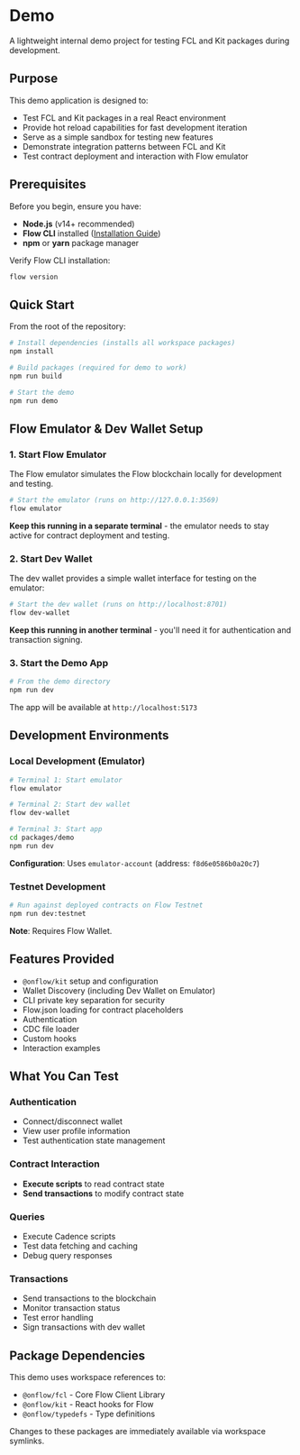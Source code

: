 # Demo

A lightweight internal demo project for testing FCL and Kit packages during development.

## Purpose

This demo application is designed to:

- Test FCL and Kit packages in a real React environment
- Provide hot reload capabilities for fast development iteration
- Serve as a simple sandbox for testing new features
- Demonstrate integration patterns between FCL and Kit
- Test contract deployment and interaction with Flow emulator

## Prerequisites

Before you begin, ensure you have:

- **Node.js** (v14+ recommended)
- **Flow CLI** installed ([Installation Guide](https://developers.flow.com/tools/flow-cli/install))
- **npm** or **yarn** package manager

Verify Flow CLI installation:
```bash
flow version
```

## Quick Start

From the root of the repository:

```bash
# Install dependencies (installs all workspace packages)
npm install

# Build packages (required for demo to work)
npm run build

# Start the demo
npm run demo
```

## Flow Emulator & Dev Wallet Setup

### 1. Start Flow Emulator

The Flow emulator simulates the Flow blockchain locally for development and testing.

```bash
# Start the emulator (runs on http://127.0.0.1:3569)
flow emulator
```

**Keep this running in a separate terminal** - the emulator needs to stay active for contract deployment and testing.

### 2. Start Dev Wallet

The dev wallet provides a simple wallet interface for testing on the emulator:

```bash
# Start the dev wallet (runs on http://localhost:8701)
flow dev-wallet
```

**Keep this running in another terminal** - you'll need it for authentication and transaction signing.

### 3. Start the Demo App

```bash
# From the demo directory
npm run dev
```

The app will be available at `http://localhost:5173`

## Development Environments

### Local Development (Emulator)

```bash
# Terminal 1: Start emulator
flow emulator

# Terminal 2: Start dev wallet  
flow dev-wallet

# Terminal 3: Start app
cd packages/demo
npm run dev
```

**Configuration**: Uses `emulator-account` (address: `f8d6e0586b0a20c7`)

### Testnet Development

```bash
# Run against deployed contracts on Flow Testnet
npm run dev:testnet
```

**Note**: Requires Flow Wallet.

## Features Provided

- `@onflow/kit` setup and configuration
- Wallet Discovery (including Dev Wallet on Emulator)
- CLI private key separation for security
- Flow.json loading for contract placeholders
- Authentication
- CDC file loader
- Custom hooks
- Interaction examples

## What You Can Test

### Authentication

- Connect/disconnect wallet
- View user profile information
- Test authentication state management

### Contract Interaction

- **Execute scripts** to read contract state
- **Send transactions** to modify contract state

### Queries

- Execute Cadence scripts
- Test data fetching and caching
- Debug query responses

### Transactions

- Send transactions to the blockchain
- Monitor transaction status
- Test error handling
- Sign transactions with dev wallet

## Package Dependencies

This demo uses workspace references to:

- `@onflow/fcl` - Core Flow Client Library
- `@onflow/kit` - React hooks for Flow
- `@onflow/typedefs` - Type definitions

Changes to these packages are immediately available via workspace symlinks.

